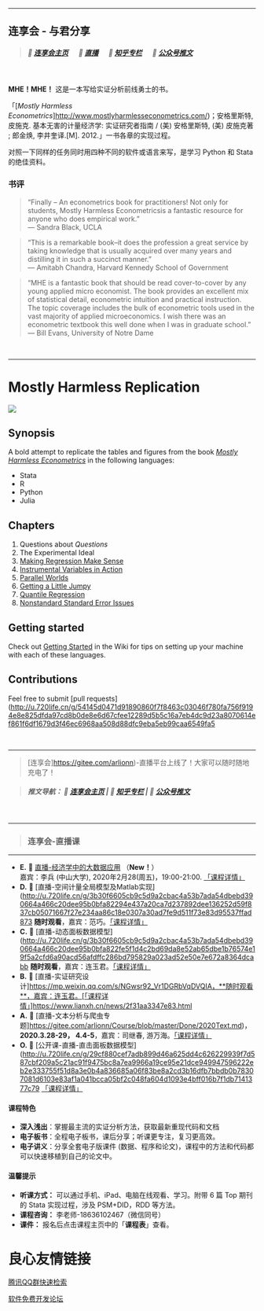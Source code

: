 &emsp; 

---
## 连享会 - 与君分享

> #####  📍 [连享会主页](http://u.720life.cn/g/9df3e9d23ab5aa131a63ba5a34c45ea5af934a0f2d75848869e95777c5585b1c)   &emsp;   📍 [直播](http://u.720life.cn/g/09e21526f32a21ad1260a91957416a9f7d4a9772fc300f451c1b637146118eae)   &emsp;  📍 [知乎专栏](http://u.720life.cn/g/97510b34ada15ed1c53e08f5d6d5775fca42245a402e3bc06c9dc8e4a036470b94b5e7651b8ee78c1c92d3687f47ca83)  &emsp;  📍 [公众号推文](http://u.720life.cn/g/408fb60b53d11d245635ad5e8e8cd697ec3ba91c4d198e1d30e141d670baaf1c4e1b89168eb4f97050c5d511a77e2e03578432fff5d222ebaa2d68a0234bfa6e03cf6a816b84cdcdeac2c5f5819be769162614a4e2b7cf3eb473f23c033b3ad95a7544a472a4e457ea7e7f9e28c1f380)  

&emsp; 

**MHE！MHE！** 这是一本写给实证分析前线勇士的书。  

「[_Mostly Harmless Econometrics_]http://www.mostlyharmlesseconometrics.com/)；安格里斯特, 皮施克. 基本无害的计量经济学: 实证研究者指南 / (美) 安格里斯特, (美) 皮施克著 ; 郎金焕, 李井奎译.[M]. 2012.」一书各章的实现过程。

对照一下同样的任务同时用四种不同的软件或语言来写，是学习 Python 和 Stata 的绝佳资料。

### 书评

> “Finally – An econometrics book for practitioners! Not only for students, Mostly Harmless Econometricsis a fantastic resource for anyone who does empirical work.”       
— Sandra Black, UCLA

> “This is a remarkable book–it does the profession a great service by taking knowledge that is usually acquired over many years and distilling it in such a succinct manner.”        
— Amitabh Chandra, Harvard Kennedy School of Government

> “MHE is a fantastic book that should be read cover-to-cover by any young applied micro economist.  The book provides an excellent mix of statistical detail, econometric intuition and practical instruction.  The topic coverage includes the bulk of econometric tools used in the vast majority of applied microeconomics.  I wish there was an econometric textbook this well done when I was in graduate school.”     
— Bill Evans, University of Notre Dame


&emsp;

----

# Mostly Harmless Replication


![](https://images.gitee.com/uploads/images/2020/0223/104540_9351cbce_1522177.png)

## Synopsis

A bold attempt to replicate the tables and figures from the book [_Mostly Harmless Econometrics_](http://u.720life.cn/g/93a9944ba712d51143796011953b7913ca0146f9f0c2830d1823d8c639a586fa93f37a5ed6e46247c440bfd99e0c7ca8)  in the following languages:
* Stata
* R
* Python
* Julia

## Chapters
1. Questions about _Questions_
2. The Experimental Ideal
3. [Making Regression Make Sense](03%20Making%20Regression%20Make%20Sense/03%20Making%20Regression%20Make%20Sense.md)
4. [Instrumental Variables in Action](04%20Instrumental%20Variables%20in%20Action/04%20Instrumental%20Variables%20in%20Action.md)
5. [Parallel Worlds](05%20Fixed%20Effects%2C%20DD%20and%20Panel%20Data/05%20Fixed%20Effects%2C%20DD%20and%20Panel%20Data.md)
6. [Getting a Little Jumpy](06%20Getting%20a%20Little%20Jumpy/06%20Getting%20a%20Little%20Jumpy.md)
7. [Quantile Regression](07%20Quantile%20Regression/07%20Quantile%20Regression.md)
8. [Nonstandard Standard Error Issues](08%20Nonstandard%20Standard%20Error%20Issues/08%20Nonstanard%20Standard%20Error%20Issues.md)

## Getting started
Check out [Getting Started](http://u.720life.cn/g/54145d0471d91890860f7f8463c0304672b7d4b219a66b3ddb2ba733d1686af9bdb108cdec985f0641de23c9a666b3748e6e6b8ef90c7d2bcd25da666b735ea74879bef8cda81c133031af638332be21)  in the Wiki for tips on setting up your machine with each of these languages.

## Contributions
Feel free to submit [pull requests](http://u.720life.cn/g/54145d0471d91890860f7f8463c03046f780fa756f9194e8e825dfda97cd8b0de8e6d67cfee12289d5b5c16a7eb4dc9d23a8070614ef861f6df1679d3f46ec6968aa508d88dfc9eba5eb99caa6549fa5 

&emsp; 
&emsp; 

---

> [连享会]https://gitee.com/arlionn)-直播平台上线了！大家可以随时随地充电了！             
>              
 

> ##### 推文导航： 📍 [连享会主页](http://u.720life.cn/g/9df3e9d23ab5aa131a63ba5a34c45ea5af934a0f2d75848869e95777c5585b1c)   | 📍 [知乎专栏](http://u.720life.cn/g/97510b34ada15ed1c53e08f5d6d5775fca42245a402e3bc06c9dc8e4a036470b94b5e7651b8ee78c1c92d3687f47ca83)  | 📍 [公众号推文](http://u.720life.cn/g/408fb60b53d11d245635ad5e8e8cd697ec3ba91c4d198e1d30e141d670baaf1c4e1b89168eb4f97050c5d511a77e2e03578432fff5d222ebaa2d68a0234bfa6e03cf6a816b84cdcdeac2c5f5819be769162614a4e2b7cf3eb473f23c033b3ad95a7544a472a4e457ea7e7f9e28c1f380)  

&emsp; 

---
> ### 连享会-直播课

---
- **E.** &#x1F4D7; [直播-经济学中的大数据应用](http://u.720life.cn/g/29cf880cef7adb899d46a625dd4c626229939f7d587cbf209a5c21ac91f9475b17bef8e1fede4a350ecc717b215e0e8ce17ccc24e13434b2d7cf14bf00063d10170a5bf6dcf58daeaa7a01d1a5d53277)   （**New！**）    
  嘉宾：李兵 (中山大学), 2020年2月28(周五)，19:00-21:00. [「课程详情」](http://u.720life.cn/g/9df3e9d23ab5aa131a63ba5a34c45ea5c450dc7b9d11f938142c4b4705c0359a2fe1589f52f1edd4ded2690dcce4dc21) 
- **D.** &#x1F535; [直播-空间计量全局模型及Matlab实现](http://u.720life.cn/g/3b30f6605cb9c5d9a2cbac4a53b7ada54dbebd390664a466c20dee95b0bfa82294e437a20ca7d237892dee136252d59f837cb05071667f27e234aa86c18e0307a30ad7fe9d511f73e83d95537ffad873  **随时观看**，嘉宾：范巧。[「课程详情」](http://u.720life.cn/g/9df3e9d23ab5aa131a63ba5a34c45ea5f30150a62049774e84f36d6c6fc170ce612d0c7fae815d4bced6319b19238c09) 
- **C.** &#x1F34E; [直播-动态面板数据模型](http://u.720life.cn/g/3b30f6605cb9c5d9a2cbac4a53b7ada54dbebd390664a466c20dee95b0bfa822fe5f1d4c2bd69da8e52ab65dbe1b76574e19f5a2cfd6a90acd56afdffc286bd795829a023ad52e50e7e672a8364dcabb  **随时观看**，嘉宾：连玉君。[「课程详情」](http://u.720life.cn/g/9df3e9d23ab5aa131a63ba5a34c45ea5c24e947b6843a6c7a54b9b27743efe67aec176e87f241c7bf7baffb512784920) 
- **B.** &#x1F34F; [直播-实证研究设计]https://mp.weixin.qq.com/s/NGwsr92_Vr1DGRbVqDVQIA，**随时观看**，嘉宾：连玉君。[「课程详情」]https://www.lianxh.cn/news/2f31aa3347e83.html     
- **A.** &#x1F36A; [直播-文本分析与爬虫专题]https://gitee.com/arlionn/Course/blob/master/Done/2020Text.md)，**2020.3.28-29， 4.4-5**，嘉宾：司继春, 游万海。[「课程详情」](http://u.720life.cn/g/9df3e9d23ab5aa131a63ba5a34c45ea5f638db807c4e4d0f55c4783e18a4644357fe6beca25762e6ac92402cf3a6d6c1)       
- **O.** &#x1F4D7; [公开课-直播-直击面板数据模型](http://u.720life.cn/g/29cf880cef7adb899d46a625dd4c626229939f7d587cbf209a5c21ac91f9475bc8a7ea9966a19ce95e21dce949947596222eb2e333755f51d8a3e0b4a836685a06f83be8a2cd3b16dfb7bbdb0b78307081d6103e83af1a041bcca05bf2c048fa604d1093e4bff016b7f1db7141377c79  [「课程详情」](http://u.720life.cn/g/2e71d0f0a5c601172267ba20d3a43c6e45d66b678c4a72eb2f875a8b1dfda7e3826b95bfe0fdf776b4c20ba2eb4bffb8)  
#### 课程特色
- **深入浅出**：掌握最主流的实证分析方法，获取最新重现代码和文档
- **电子板书**：全程电子板书，课后分享；听课更专注，复习更高效。
- **电子讲义**：分享全套电子版课件 (数据、程序和论文)，课程中的方法和代码都可以快速移植到自己的论文中。

#### 温馨提示

- **听课方式：** 可以通过手机、iPad、电脑在线观看、学习。附带 6 篇 Top 期刊的 Stata 实现过程，涉及 PSM+DID，RDD 等方法。
- **课程咨询：** 李老师-18636102467（微信同号）
- **课件：** 报名后点击课程主页中的「**课程表**」查看。



 # 良心友情链接

[腾讯QQ群快速检索](http://u.720life.cn/s/8cf73f7c)

[软件免费开发论坛](http://u.720life.cn/s/bbb01dc0)